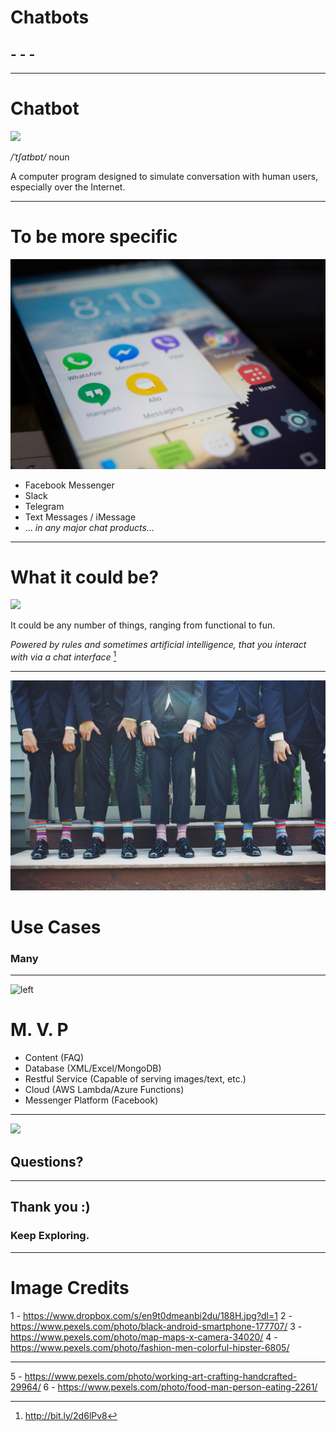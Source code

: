 
# Chatbots
## - - -
---

# Chatbot
![](assets/tbot.jpg)

*/ˈtʃatbɒt/*
noun

A computer program designed to simulate conversation with human users, especially over the Internet.

---
# To be more specific
![right 60%](assets/chat.jpeg)

 - Facebook Messenger
 - Slack 
 - Telegram 
 - Text Messages / iMessage
 - ...
 *in any major chat products...*

---

# What it could be?
![](assets/things.jpg)

It could be any number of things, ranging from functional to fun.

*Powered by rules and sometimes artificial intelligence, that you interact with via a chat interface* [^1]

[^1]: http://bit.ly/2d6lPv8

---
![](assets/usecase.jpg)

# Use Cases
### Many

---
![left](assets/mvp.jpg)

# M. V. P
- Content (FAQ)
- Database (XML/Excel/MongoDB)
- Restful Service (Capable of serving images/text, etc.)
- Cloud (AWS Lambda/Azure Functions)
- Messenger Platform (Facebook)

---
![](assets/q.jpg)

## Questions?

---
## Thank you :)

### Keep Exploring. 

---

# Image Credits

1 - https://www.dropbox.com/s/en9t0dmeanbi2du/188H.jpg?dl=1
2 - https://www.pexels.com/photo/black-android-smartphone-177707/
3 - https://www.pexels.com/photo/map-maps-x-camera-34020/
4 - https://www.pexels.com/photo/fashion-men-colorful-hipster-6805/

---

5 - https://www.pexels.com/photo/working-art-crafting-handcrafted-29964/
6 - https://www.pexels.com/photo/food-man-person-eating-2261/



